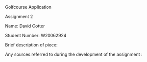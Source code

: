 Golfcourse Application

Assignment 2

Name: David Cotter 

Student Number: W20062924

Brief description of piece: 

Any sources referred to during the development of the assignment :